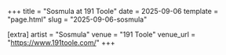 +++
title = "Sosmula at 191 Toole"
date = 2025-09-06
template = "page.html"
slug = "2025-09-06-sosmula"

[extra]
artist = "Sosmula"
venue = "191 Toole"
venue_url = "https://www.191toole.com/"
+++
